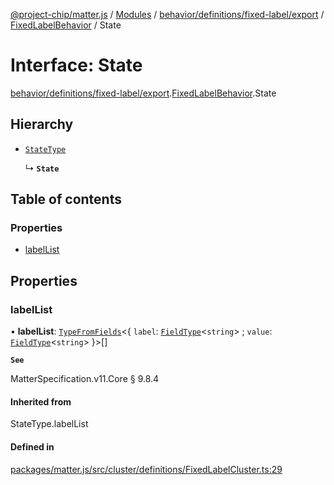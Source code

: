 [@project-chip/matter.js](../README.md) / [Modules](../modules.md) / [behavior/definitions/fixed-label/export](../modules/behavior_definitions_fixed_label_export.md) / [FixedLabelBehavior](../modules/behavior_definitions_fixed_label_export.FixedLabelBehavior.md) / State

# Interface: State

[behavior/definitions/fixed-label/export](../modules/behavior_definitions_fixed_label_export.md).[FixedLabelBehavior](../modules/behavior_definitions_fixed_label_export.FixedLabelBehavior.md).State

## Hierarchy

- [`StateType`](../modules/behavior_definitions_fixed_label_export._internal_.md#statetype)

  ↳ **`State`**

## Table of contents

### Properties

- [labelList](behavior_definitions_fixed_label_export.FixedLabelBehavior.State.md#labellist)

## Properties

### labelList

• **labelList**: [`TypeFromFields`](../modules/tlv_export.md#typefromfields)\<\{ `label`: [`FieldType`](tlv_export.FieldType.md)\<`string`\> ; `value`: [`FieldType`](tlv_export.FieldType.md)\<`string`\>  }\>[]

**`See`**

MatterSpecification.v11.Core § 9.8.4

#### Inherited from

StateType.labelList

#### Defined in

[packages/matter.js/src/cluster/definitions/FixedLabelCluster.ts:29](https://github.com/project-chip/matter.js/blob/558e12c94a201592c28c7bc0743705360b3e5ca6/packages/matter.js/src/cluster/definitions/FixedLabelCluster.ts#L29)
